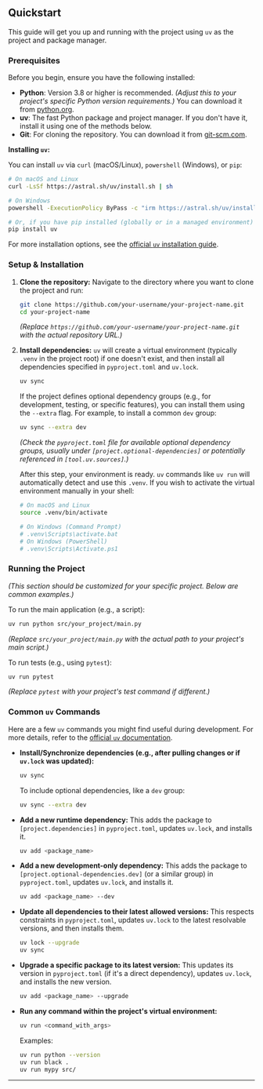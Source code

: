 ## Quickstart

This guide will get you up and running with the project using `uv` as the project and package manager.

### Prerequisites

Before you begin, ensure you have the following installed:

*   **Python**: Version 3.8 or higher is recommended. *(Adjust this to your project's specific Python version requirements.)* You can download it from [python.org](https://www.python.org/downloads/).
*   **uv**: The fast Python package and project manager. If you don't have it, install it using one of the methods below.
*   **Git**: For cloning the repository. You can download it from [git-scm.com](https://git-scm.com/downloads/).

**Installing `uv`:**

You can install `uv` via `curl` (macOS/Linux), `powershell` (Windows), or `pip`:

```bash
# On macOS and Linux
curl -LsSf https://astral.sh/uv/install.sh | sh

# On Windows
powershell -ExecutionPolicy ByPass -c "irm https://astral.sh/uv/install.ps1 | iex"

# Or, if you have pip installed (globally or in a managed environment)
pip install uv
```
For more installation options, see the [official `uv` installation guide](https://docs.astral.sh/uv/getting-started/installation/).

### Setup & Installation

1.  **Clone the repository:**
    Navigate to the directory where you want to clone the project and run:
    ```bash
    git clone https://github.com/your-username/your-project-name.git
    cd your-project-name
    ```
    *(Replace `https://github.com/your-username/your-project-name.git` with the actual repository URL.)*

2.  **Install dependencies:**
    `uv` will create a virtual environment (typically `.venv` in the project root) if one doesn't exist, and then install all dependencies specified in `pyproject.toml` and `uv.lock`.
    ```bash
    uv sync
    ```
    If the project defines optional dependency groups (e.g., for development, testing, or specific features), you can install them using the `--extra` flag. For example, to install a common `dev` group:
    ```bash
    uv sync --extra dev
    ```
    *(Check the `pyproject.toml` file for available optional dependency groups, usually under `[project.optional-dependencies]` or potentially referenced in `[tool.uv.sources]`.)*

    After this step, your environment is ready. `uv` commands like `uv run` will automatically detect and use this `.venv`. If you wish to activate the virtual environment manually in your shell:
    ```bash
    # On macOS and Linux
    source .venv/bin/activate

    # On Windows (Command Prompt)
    # .venv\Scripts\activate.bat
    # On Windows (PowerShell)
    # .venv\Scripts\Activate.ps1
    ```

### Running the Project

*(This section should be customized for your specific project. Below are common examples.)*

To run the main application (e.g., a script):
```bash
uv run python src/your_project/main.py
```
*(Replace `src/your_project/main.py` with the actual path to your project's main script.)*

To run tests (e.g., using `pytest`):
```bash
uv run pytest
```
*(Replace `pytest` with your project's test command if different.)*

### Common `uv` Commands

Here are a few `uv` commands you might find useful during development. For more details, refer to the [official `uv` documentation](https://docs.astral.sh/uv/).

*   **Install/Synchronize dependencies (e.g., after pulling changes or if `uv.lock` was updated):**
    ```bash
    uv sync
    ```
    To include optional dependencies, like a `dev` group:
    ```bash
    uv sync --extra dev
    ```

*   **Add a new runtime dependency:**
    This adds the package to `[project.dependencies]` in `pyproject.toml`, updates `uv.lock`, and installs it.
    ```bash
    uv add <package_name>
    ```

*   **Add a new development-only dependency:**
    This adds the package to `[project.optional-dependencies.dev]` (or a similar group) in `pyproject.toml`, updates `uv.lock`, and installs it.
    ```bash
    uv add <package_name> --dev
    ```

*   **Update all dependencies to their latest allowed versions:**
    This respects constraints in `pyproject.toml`, updates `uv.lock` to the latest resolvable versions, and then installs them.
    ```bash
    uv lock --upgrade
    uv sync
    ```

*   **Upgrade a specific package to its latest version:**
    This updates its version in `pyproject.toml` (if it's a direct dependency), updates `uv.lock`, and installs the new version.
    ```bash
    uv add <package_name> --upgrade
    ```

*   **Run any command within the project's virtual environment:**
    ```bash
    uv run <command_with_args>
    ```
    Examples:
    ```bash
    uv run python --version
    uv run black .
    uv run mypy src/
    ```

---
